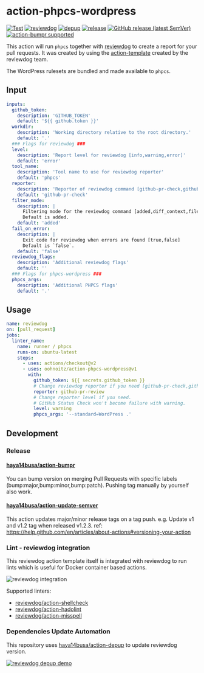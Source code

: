 # action-phpcs-wordpress

[![Test](https://github.com/oohnoitz/action-phpcs-wordpress/workflows/Test/badge.svg)](https://github.com/oohnoitz/action-phpcs-wordpress/actions?query=workflow%3ATest)
[![reviewdog](https://github.com/oohnoitz/action-phpcs-wordpress/workflows/reviewdog/badge.svg)](https://github.com/oohnoitz/action-phpcs-wordpress/actions?query=workflow%3Areviewdog)
[![depup](https://github.com/oohnoitz/action-phpcs-wordpress/workflows/depup/badge.svg)](https://github.com/oohnoitz/action-phpcs-wordpress/actions?query=workflow%3Adepup)
[![release](https://github.com/oohnoitz/action-phpcs-wordpress/workflows/release/badge.svg)](https://github.com/oohnoitz/action-phpcs-wordpress/actions?query=workflow%3Arelease)
[![GitHub release (latest SemVer)](https://img.shields.io/github/v/release/oohnoitz/action-phpcs-wordpress?logo=github&sort=semver)](https://github.com/oohnoitz/action-phpcs-wordpress/releases)
[![action-bumpr supported](https://img.shields.io/badge/bumpr-supported-ff69b4?logo=github&link=https://github.com/haya14busa/action-bumpr)](https://github.com/haya14busa/action-bumpr)

This action will run `phpcs` together with [reviewdog](https://github.com/reviewdog/reviewdog) to create a report for your pull requests. It was created by using the [action-template](https://github.com/reviewdog/action-template) created by the reviewdog team.

The WordPress rulesets are bundled and made available to `phpcs`.

## Input

```yaml
inputs:
  github_token:
    description: 'GITHUB_TOKEN'
    default: '${{ github.token }}'
  workdir:
    description: 'Working directory relative to the root directory.'
    default: '.'
  ### Flags for reviewdog ###
  level:
    description: 'Report level for reviewdog [info,warning,error]'
    default: 'error'
  tool_name:
    description: 'Tool name to use for reviewdog reporter'
    default: 'phpcs'
  reporter:
    description: 'Reporter of reviewdog command [github-pr-check,github-check,github-pr-review].'
    default: 'github-pr-check'
  filter_mode:
    description: |
      Filtering mode for the reviewdog command [added,diff_context,file,nofilter].
      Default is added.
    default: 'added'
  fail_on_error:
    description: |
      Exit code for reviewdog when errors are found [true,false]
      Default is `false`.
    default: 'false'
  reviewdog_flags:
    description: 'Additional reviewdog flags'
    default: ''
  ### Flags for phpcs-wordpress ###
  phpcs_args:
    description: 'Additional PHPCS flags'
    default: '.'
```

## Usage

```yaml
name: reviewdog
on: [pull_request]
jobs:
  linter_name:
    name: runner / phpcs
    runs-on: ubuntu-latest
    steps:
      - uses: actions/checkout@v2
      - uses: oohnoitz/action-phpcs-wordpress@v1
        with:
          github_token: ${{ secrets.github_token }}
          # Change reviewdog reporter if you need [github-pr-check,github-check,github-pr-review].
          reporter: github-pr-review
          # Change reporter level if you need.
          # GitHub Status Check won't become failure with warning.
          level: warning
          phpcs_args: '--standard=WordPress .'
```

## Development

### Release

#### [haya14busa/action-bumpr](https://github.com/haya14busa/action-bumpr)
You can bump version on merging Pull Requests with specific labels (bump:major,bump:minor,bump:patch).
Pushing tag manually by yourself also work.

#### [haya14busa/action-update-semver](https://github.com/haya14busa/action-update-semver)

This action updates major/minor release tags on a tag push. e.g. Update v1 and v1.2 tag when released v1.2.3.
ref: https://help.github.com/en/articles/about-actions#versioning-your-action

### Lint - reviewdog integration

This reviewdog action template itself is integrated with reviewdog to run lints
which is useful for Docker container based actions.

![reviewdog integration](https://user-images.githubusercontent.com/3797062/72735107-7fbb9600-3bde-11ea-8087-12af76e7ee6f.png)

Supported linters:

- [reviewdog/action-shellcheck](https://github.com/reviewdog/action-shellcheck)
- [reviewdog/action-hadolint](https://github.com/reviewdog/action-hadolint)
- [reviewdog/action-misspell](https://github.com/reviewdog/action-misspell)

### Dependencies Update Automation
This repository uses [haya14busa/action-depup](https://github.com/haya14busa/action-depup) to update
reviewdog version.

[![reviewdog depup demo](https://user-images.githubusercontent.com/3797062/73154254-170e7500-411a-11ea-8211-912e9de7c936.png)](https://github.com/reviewdog/action-template/pull/6)

